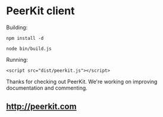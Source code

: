 # PeerKit client


Building: 

`npm install -d`

`node bin/build.js`


Running:

`<script src="dist/peerkit.js"></script>`


Thanks for checking out PeerKit. We're working on improving documentation and commenting.

## http://peerkit.com
